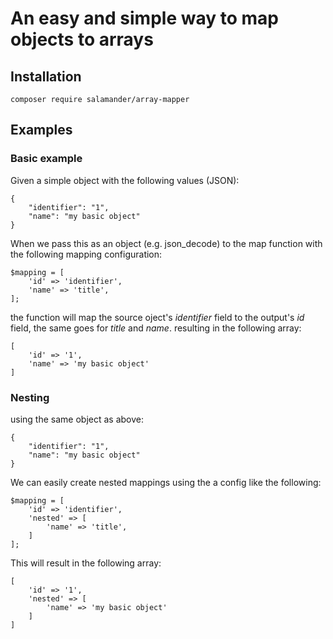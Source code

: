 # An easy and simple way to map objects to arrays
## Installation
```
composer require salamander/array-mapper
```
## Examples
### Basic example
Given a simple object with the following values (JSON):
```
{
    "identifier": "1",
    "name": "my basic object"
}
```
When we pass this as an object (e.g. json_decode) to the map function with the following mapping configuration:
```
$mapping = [
    'id' => 'identifier',
    'name' => 'title',
];
```

the function will map the source oject's *identifier* field to the output's *id* field, the same goes for *title* and *name*. resulting in the following array:
```
[
    'id' => '1',
    'name' => 'my basic object'
]
```

### Nesting
using the same object as above:
```
{
    "identifier": "1",
    "name": "my basic object"
}
```

We can easily create nested mappings using the a config like the following:
```
$mapping = [
    'id' => 'identifier',
    'nested' => [
        'name' => 'title',
    ]
];
```

This will result in the following array:
```
[
    'id' => '1',
    'nested' => [
        'name' => 'my basic object'
    ]
]
```